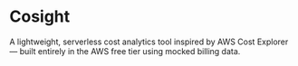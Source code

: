 # Cosight
A lightweight, serverless cost analytics tool inspired by AWS Cost Explorer — built entirely in the AWS free tier using mocked billing data.

